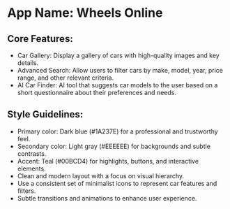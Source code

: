 # **App Name**: Wheels Online

## Core Features:

- Car Gallery: Display a gallery of cars with high-quality images and key details.
- Advanced Search: Allow users to filter cars by make, model, year, price range, and other relevant criteria.
- AI Car Finder: AI tool that suggests car models to the user based on a short questionnaire about their preferences and needs.

## Style Guidelines:

- Primary color: Dark blue (#1A237E) for a professional and trustworthy feel.
- Secondary color: Light gray (#EEEEEE) for backgrounds and subtle contrasts.
- Accent: Teal (#00BCD4) for highlights, buttons, and interactive elements.
- Clean and modern layout with a focus on visual hierarchy.
- Use a consistent set of minimalist icons to represent car features and filters.
- Subtle transitions and animations to enhance user experience.